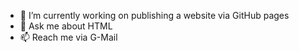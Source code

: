 - 🔭 I’m currently working on publishing a website via GitHub pages
- 💬 Ask me about HTML
- 📫 Reach me via G-Mail
